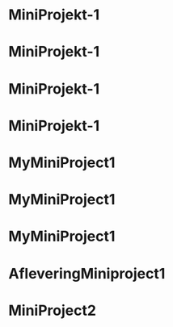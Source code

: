 # MiniProjekt-1
# MiniProjekt-1
# MiniProjekt-1
# MiniProjekt-1
# MyMiniProject1
# MyMiniProject1
# MyMiniProject1
# AfleveringMiniproject1
# MiniProject2
